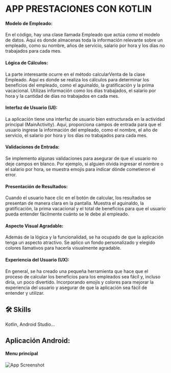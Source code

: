 
# APP PRESTACIONES CON KOTLIN

#### Modelo de Empleado:
En el código, hay una clase llamada Empleado que actúa como el modelo de datos. Aquí es donde almacenas toda la información relevante sobre un empleado, como su nombre, años de servicio, salario por hora y los días no trabajados para cada mes.

#### Lógica de Cálculos:
La parte interesante ocurre en el método calcularVenta de la clase Empleado. Aquí es donde se realiza los cálculos para determinar los beneficios del empleado, como el aguinaldo, la gratificación y la prima vacacional. Utilizas información como los días trabajados, el salario por hora y la cantidad de días no trabajados en cada mes.

#### Interfaz de Usuario (UI):
La aplicación tiene una interfaz de usuario bien estructurada en la actividad principal (MainActivity). Aquí, proporciona campos de entrada para que el usuario ingrese la información del empleado, como el nombre, el año de servicio, el salario por hora y los días no trabajados para cada mes.

#### Validaciones de Entrada:
Se implemento algunas validaciones para asegurar de que el usuario no deje campos en blanco. Por ejemplo, si alguien olvida ingresar el nombre o el salario por hora, se muestra emojis para indicar dónde cometieron el error.

#### Presentación de Resultados:
Cuando el usuario hace clic en el botón de calcular, los resultados se presentan de manera clara en la pantalla. Muestra el aguinaldo, la gratificación, la prima vacacional y el total de beneficios para que el usuario pueda entender fácilmente cuánto se le debe al empleado.

#### Aspecto Visual Agradable:
Además de la lógica y la funcionalidad, se ha ocupado de que la aplicación tenga un aspecto atractivo. Se aplico un fondo personalizado y elegido colores llamativos para hacerla visualmente agradable.

#### Experiencia del Usuario (UX):
En general, se ha creado una pequeña herramienta que hace que el proceso de calcular los beneficios para los empleados sea fácil y, incluso diría, un poco divertido. Incorporando emojis y colores para mejorar la experiencia del usuario y asegurar de que la aplicación sea fácil de entender y utilizar.
## 🛠 Skills
Kotlin, Android Studio...


## Aplicación Android:

#### Menu principal
![App Screenshot](https://i.ibb.co/85GSmQq/Captura-de-pantalla-2024-02-01-175750.png)

